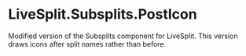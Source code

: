 # LiveSplit.Subsplits.PostIcon
Modified version of the Subsplits component for LiveSplit. This version draws icons after split names rather than before.
